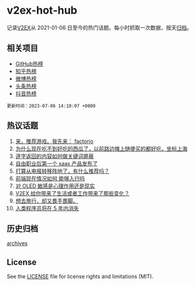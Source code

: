 # v2ex-hot-hub

 记录[V2EX](https://www.v2ex.com/)从 2021-01-06 日至今的热门话题。每小时抓取一次数据，按天[归档](archives)。
 
 ## 相关项目

- [GitHub热榜](https://github.com/snaildev/github-hot-hub)
- [知乎热榜](https://github.com/snaildev/zhihu-hot-hub)
- [微博热榜](https://github.com/snaildev/weibo-hot-hub)
- [头条热榜](https://github.com/snaildev/toutiao-hot-hub)
- [抖音热榜](https://github.com/snaildev/douyin-hot-hub)


 `更新时间：2023-07-06 14:10:07 +0800`

## 热议话题

1. [来，推荐游戏。我先来： factorio](https://www.v2ex.com/t/954388)
1. [为什么现在吃不到好吃的西瓜了，以前路边摊上随便买的都好吃，坐标上海](https://www.v2ex.com/t/954320)
1. [逐字返回的内容如何做关键词屏蔽](https://www.v2ex.com/t/954296)
1. [自由职业后第一个 saas 产品发布了](https://www.v2ex.com/t/954305)
1. [打算从电报转移阵地了，有什么推荐吗？](https://www.v2ex.com/t/954345)
1. [前端现在情况如何 能够入行吗](https://www.v2ex.com/t/954392)
1. [对 OLED 敏感是心理作用还是现实](https://www.v2ex.com/t/954351)
1. [V2EX 给你带来了生活或者工作带来了那些变化？](https://www.v2ex.com/t/954483)
1. [想去旅行，却又畏手畏脚。](https://www.v2ex.com/t/954412)
1. [人类程序员将在 5 年内消失](https://www.v2ex.com/t/954385)

## 历史归档

[archives](archives)

## License

See the [LICENSE](LICENSE) file for license rights and limitations (MIT).
